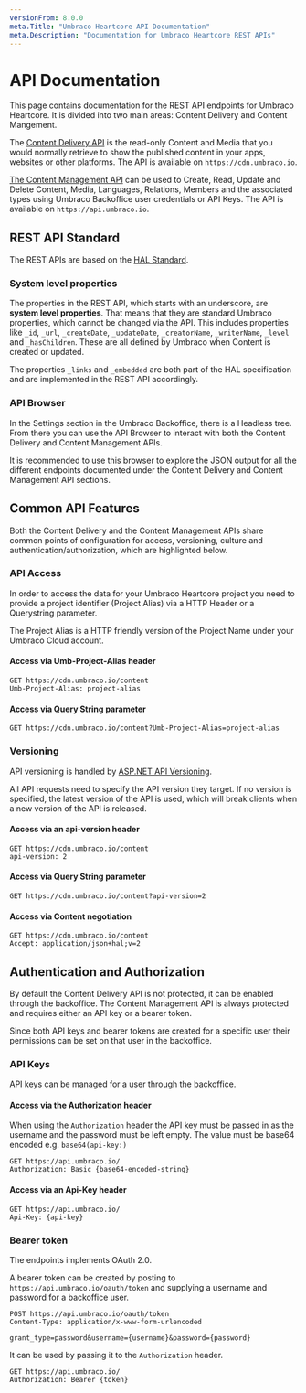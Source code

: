 ```yaml
---
versionFrom: 8.0.0
meta.Title: "Umbraco Heartcore API Documentation"
meta.Description: "Documentation for Umbraco Heartcore REST APIs"
---
```


# API Documentation

This page contains documentation for the REST API endpoints for Umbraco Heartcore. It is divided into two main areas: Content Delivery and Content Mangement.

The [Content Delivery API](Content-Delivery) is the read-only Content and Media that you would normally retrieve to show the published content in your apps, websites or other platforms. The API is available on `https://cdn.umbraco.io`.

[The Content Management API](Content-Management) can be used to Create, Read, Update and Delete Content, Media, Languages, Relations, Members and the associated types using Umbraco Backoffice user credentials or API Keys. The API is available on `https://api.umbraco.io`.

## REST API Standard

The REST APIs are based on the [HAL Standard](https://weierophinney.github.io/hal/hal/).

### System level properties

The properties in the REST API, which starts with an underscore, are **system level properties**. That means that they are standard Umbraco properties, which cannot be changed via the API. This includes properties like `_id`, `_url`, `_createDate`, `_updateDate`, `_creatorName`, `_writerName`, `_level` and `_hasChildren`. These are all defined by Umbraco when Content is created or updated.

The properties `_links` and `_embedded` are both part of the HAL specification and are implemented in the REST API accordingly.

### API Browser

In the Settings section in the Umbraco Backoffice, there is a Headless tree. From there you can use the API Browser to interact with both the Content Delivery and Content Management APIs. 

It is recommended to use this browser to explore the JSON output for all the different endpoints documented under the Content Delivery and Content Management API sections.

## Common API Features

Both the Content Delivery and the Content Management APIs share common points of configuration for access, versioning, culture and authentication/authorization, which are highlighted below.

### API Access

In order to access the data for your Umbraco Heartcore project you need to provide a project identifier (Project Alias) via a HTTP Header or a Querystring parameter.

The Project Alias is a HTTP friendly version of the Project Name under your Umbraco Cloud account.

#### Access via Umb-Project-Alias header

```http
GET https://cdn.umbraco.io/content
Umb-Project-Alias: project-alias
```

#### Access via Query String parameter

```http
GET https://cdn.umbraco.io/content?Umb-Project-Alias=project-alias
```

### Versioning

API versioning is handled by [ASP.NET API Versioning](https://github.com/microsoft/aspnet-api-versioning).

All API requests need to specify the API version they target. If no version is specified, the latest version of the API is used, which will break clients when a new version of the API is released.

#### Access via an api-version header

```http
GET https://cdn.umbraco.io/content
api-version: 2
```

#### Access via Query String parameter

```http
GET https://cdn.umbraco.io/content?api-version=2
```

#### Access via Content negotiation

```http
GET https://cdn.umbraco.io/content
Accept: application/json+hal;v=2
```

## Authentication and Authorization

By default the Content Delivery API is not protected, it can be enabled through the backoffice. The Content Management API is always protected and requires either an API key or a bearer token.

Since both API keys and bearer tokens are created for a specific user their permissions can be set on that user in the backoffice.

### API Keys

API keys can be managed for a user through the backoffice.

#### Access via the Authorization header

When using the `Authorization` header the API key must be passed in as the username and the password must be left empty. The value must be base64 encoded e.g. `base64(api-key:)`

```http
GET https://api.umbraco.io/
Authorization: Basic {base64-encoded-string}
```

#### Access via an Api-Key header

```http
GET https://api.umbraco.io/
Api-Key: {api-key}
```

### Bearer token

The endpoints implements OAuth 2.0.

A bearer token can be created by posting to `https://api.umbraco.io/oauth/token` and supplying a username and password for a backoffice user.

```http
POST https://api.umbraco.io/oauth/token
Content-Type: application/x-www-form-urlencoded

grant_type=password&username={username}&password={password}
```

It can be used by passing it to the `Authorization` header.

```http
GET https://api.umbraco.io/
Authorization: Bearer {token}
```
